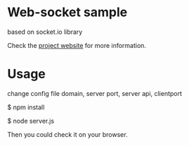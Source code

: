# Web-socket sample
based on socket.io library

Check the [project website](http://socket.io) for more information.

# Usage
change config file domain, server port, server api, clientport

$ npm install

$ node server.js

Then you could check it on your browser.